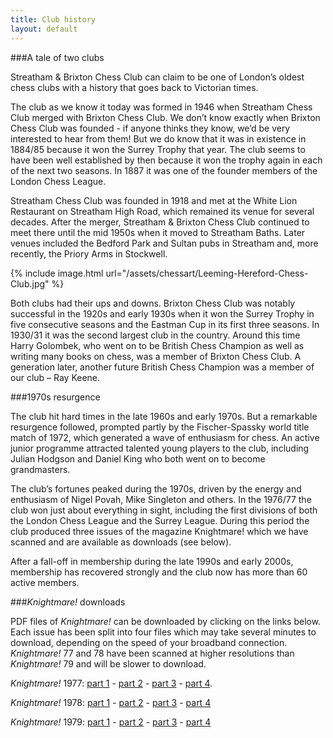 ```yaml
---
title: Club history
layout: default
---
```

 
###A tale of two clubs

Streatham & Brixton Chess Club can claim to be one of London’s oldest chess clubs with a history that goes back to Victorian times.

The club as we know it today was formed in 1946 when Streatham Chess Club merged with Brixton Chess Club. We don’t know exactly when Brixton Chess Club 
was founded - if anyone thinks they know, we’d be very interested to hear from them! But we do know that it was in existence in 1884/85 because it won 
the Surrey Trophy that year. The club seems to have been well established by then because it won the trophy again in each of the next two seasons. 
In 1887 it was one of the founder members of the London Chess League.

Streatham Chess Club was founded in 1918 and met at the White Lion Restaurant on Streatham High Road, which remained its venue for several decades. After 
the merger, Streatham & Brixton Chess Club continued to meet there until the mid 1950s when it moved to Streatham Baths. Later venues included the 
Bedford Park and Sultan pubs in Streatham and, more recently, the Priory Arms in Stockwell.

{% include image.html url="/assets/chessart/Leeming-Hereford-Chess-Club.jpg" %}

Both clubs had their ups and downs. Brixton Chess Club was notably successful in the 1920s and early 1930s when it won the Surrey Trophy in five 
consecutive seasons and the Eastman Cup in its first three seasons. In 1930/31 it was the second largest club in the country. Around this time Harry 
Golombek, who went on to be British Chess Champion as well as writing many books on chess, was a member of Brixton Chess Club. A generation later, 
another future British Chess Champion was a member of our club – Ray Keene.

###1970s resurgence

The club hit hard times in the late 1960s and early 1970s. But a remarkable resurgence followed, prompted partly by the Fischer-Spassky world title match 
of 1972, which generated a wave of enthusiasm for chess. An active junior programme attracted talented young players to the club, including Julian 
Hodgson and Daniel King who both went on to become grandmasters.

The club’s fortunes peaked during the 1970s, driven by the energy and enthusiasm of Nigel Povah, Mike Singleton and others. In the 1976/77 the club won 
just about everything in sight, including the first divisions of both the London Chess League and the Surrey League. During this period the club produced 
three issues of the magazine Knightmare! which we have scanned and are available as downloads (see below). 

After a fall-off in membership during the late 1990s and early 2000s, membership has recovered strongly and the club now has more than 60 active members.

###*Knightmare!* downloads

PDF files of *Knightmare!* can be downloaded by clicking on the links below. Each issue has been split into four files which may take several minutes 
to download, depending on the speed of your broadband connection. *Knightmare!* 77 and 78 have been scanned at higher resolutions than *Knightmare!* 79 
and will be slower to download.

*Knightmare!* 1977: [part 1](/assets/knightmare/Knightmare_77_part1.pdf) - [part 2](/assets/knightmare/Knightmare_77_part2.pdf) - 
[part 3](/assets/knightmare/Knightmare_77_part3.pdf) - [part 4](/assets/knightmare/Knightmare_77_part4.pdf).

*Knightmare!* 1978: [part 1](/assets/knightmare/Knightmare_78_part1.pdf) - [part 2](/assets/knightmare/Knightmare_78_part2.pdf) - 
[part 3](/assets/knightmare/Knightmare_78_part3.pdf) - [part 4](/assets/knightmare/Knightmare_78_part4.pdf)

*Knightmare!* 1979: [part 1](/assets/knightmare/Knightmare_79_part1.pdf) - [part 2](/assets/knightmare/Knightmare_79_part2.pdf) - 
[part 3](/assets/knightmare/Knightmare_79_part3.pdf) - [part 4](/assets/knightmare/Knightmare_79_part4.pdf)